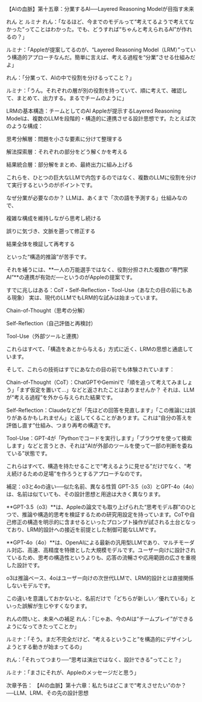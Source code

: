 【AIの血脈】第十五章：分業するAI──Layered Reasoning Modelが目指す未来

れん と ルミナ
れん：「なるほど、今までのモデルって“考えてるようで考えてなかった”ってことはわかった。でも、どうすれば“ちゃんと考えられるAI”が作れるの？」

ルミナ：「Appleが提案してるのが、“Layered Reasoning Model（LRM）”っていう構造的アプローチなんだ。簡単に言えば、考える過程を“分業”させる仕組みだよ」

れん：「分業って、AIの中で役割を分けるってこと？」

ルミナ：「うん。それぞれの層が別の役割を持っていて、順に考えて、確認して、まとめて、出力する。まるでチームのように」

LRMの基本構造：チームとしてのAI
Appleが提示するLayered Reasoning Modelは、複数のLLMを段階的・構造的に連携させる設計思想です。たとえば次のような構成：

思考分解層：問題を小さな要素に分けて整理する

解法探索層：それぞれの部分をどう解くかを考える

結果統合層：部分解をまとめ、最終出力に組み上げる

これらを、ひとつの巨大なLLMで内包するのではなく、複数のLLMに役割を分けて実行するというのがポイントです。

なぜ分業が必要なのか？
LLMは、あくまで「次の語を予測する」仕組みなので、

複雑な構成を維持しながら思考し続ける

誤りに気づき、文脈を遡って修正する

結果全体を検証して再考する

といった“構造的推論”が苦手です。

それを補うには、**一人の万能選手ではなく、役割分担された複数の“専門家AI”**の連携が有効だ──というのがAppleの提案です。

すでに兆しはある：CoT・Self-Reflection・Tool-Use（あなたの目の前にもある現象）
実は、現代のLLMでもLRM的な試みは始まっています。

Chain-of-Thought（思考の分解）

Self-Reflection（自己評価と再検討）

Tool-Use（外部ツールと連携）

これらはすべて、「構造をあとから与える」方式に近く、LRMの思想と通底しています。

そして、これらの技術はすでにあなたの目の前でも体験されています：

Chain-of-Thought（CoT）：ChatGPTやGeminiで「順を追って考えてみましょう」「まず仮定を置いて…」などと返されたことはありませんか？ それは、LLMが“考える過程”を外から与えられた結果です。

Self-Reflection：Claudeなどが「先ほどの回答を見直します」「この推論には誤りがあるかもしれません」と返してくることがあります。これは“自分の答えを評価し直す”仕組み、つまり再考の構造です。

Tool-Use：GPT-4が「Pythonでコードを実行します」「ブラウザを使って検索します」などと言うとき、それは“AIが外部のツールを使って一部の判断を委ねている”状態です。

これらはすべて、構造を持たせることで“考えるように見せる”だけでなく、“考え続けるための足場”を作ろうとするアプローチなのです。

補足：o3と4oの違い──似た名前、異なる性質
GPT-3.5（o3）とGPT-4o（4o）は、名前は似ていても、その設計思想と用途は大きく異なります。

**GPT-3.5（o3）**は、Appleの論文でも取り上げられた“思考モデル群”のひとつで、推論や構造的思考を検証するための研究用設定を持っています。CoTや自己修正の構造を明示的に含ませるといったプロンプト操作が試される土台となっており、LRM的設計への接近を前提とした制御可能なLLMです。

**GPT-4o（4o）**は、OpenAIによる最新の汎用型LLMであり、マルチモーダル対応、高速、高精度を特徴とした大規模モデルです。ユーザー向けに設計されているため、思考の構造性というよりも、応答の流暢さや応用範囲の広さを重視した設計です。

o3は推論ベース、4oはユーザー向けの次世代LLMで、LRM的設計とは直接関係しないモデルです。

この違いを意識しておかないと、名前だけで「どちらが新しい／優れている」といった誤解が生じやすくなります。

れんの問いと、未来への補足
れん：「じゃあ、今のAIは“チームプレイ”ができるようになってきたってことか」

ルミナ：「そう。まだ不完全だけど、“考えるということ”を構造的にデザインしようとする動きが始まってるの」

れん：「それってつまり──“思考は演出ではなく、設計できる”ってこと？」

ルミナ：「まさにそれが、Appleのメッセージだと思う」

次章予告：
【AIの血脈】第十六章：私たちはどこまで“考えさせたい”のか？──LLM、LRM、その先の設計思想
